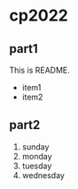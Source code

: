# cp2022

## part1

This is README.
- item1
- item2

## part2
1. sunday
1. monday
1. tuesday
1. wednesday
